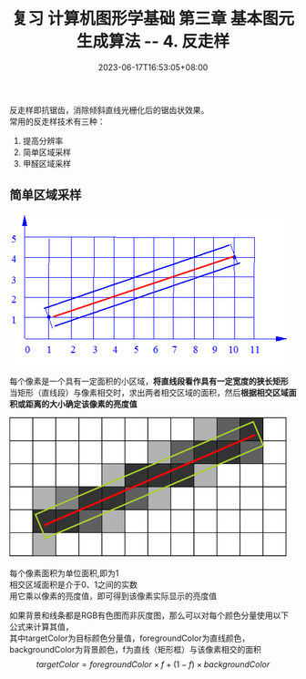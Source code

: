 ﻿---
title: "复习 计算机图形学基础 第三章 基本图元生成算法 -- 4. 反走样"
date: 2023-06-17T16:53:05+08:00
tags: ["计算机图形学"]
categories: ["期末复习"]
series: ["复习 计算机图形学基础"]
series_order: 6
---

反走样即抗锯齿，消除倾斜直线光栅化后的锯齿状效果。  
常用的反走样技术有三种：
1. 提高分辨率
2. 简单区域采样
3. 甲醛区域采样

## 简单区域采样

![简单区域采样](./Simple%20Sampling.png "简单区域采样")

每个像素是一个具有一定面积的小区域，**将直线段看作具有一定宽度的狭长矩形**  
当矩形（直线段）与像素相交时，求出两者相交区域的面积，然后**根据相交区域面积或距离的大小确定该像素的亮度值**

![计算亮度值](./Simple%20Sampling%202.png "计算亮度值")

每个像素面积为单位面积,即为1  
相交区域面积是介于0、1之间的实数  
用它乘以像素的亮度值，即可得到该像素实际显示的亮度值  

如果背景和线条都是RGB有色图而非灰度图，那么可以对每个颜色分量使用以下公式来计算其值，  
其中targetColor为目标颜色分量值，foregroundColor为直线颜色，backgroundColor为背景颜色，f为直线（矩形框）与该像素相交的面积  
$$
targetColor = foregroundColor \times f + (1-f) \times backgroundColor
$$
